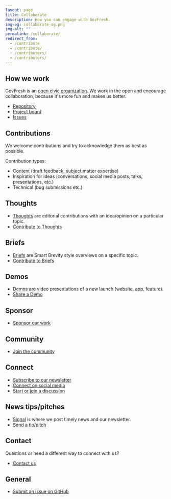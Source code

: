 ```yaml
---
layout: page
title: Collaborate
description: How you can engage with GovFresh.
img-og: collaborate-og.png
img-alt: ""
permalink: /collaborate/
redirect_from:
  - /contribute
  - /contribute/
  - /contributors/
  - /contributors/
---
```


## How we work

GovFresh is an [open civic organization](https://oco.govfresh.com). We work in the open and encourage collaboration, because it's more fun and makes us better.

- [Repository](https://github.com/govfresh/govfresh.github.io)
- [Project board](https://github.com/orgs/govfresh/projects/2/views/1)
- [Issues](https://github.com/govfresh/govfresh.github.io/issues)

## Contributions

We welcome contributions and try to acknowledge them as best as possible.

Contribution types:

- Content (draft feedback, subject matter expertise)
- Inspiration for ideas (conversations, social media posts, talks, presentations, etc.)
- Technical (bug submissions etc.)

## Thoughts

- [Thoughts](/thoughts) are editorial contributions with an idea/opinion on a particular topic.
- [Contribute to Thoughts](https://forms.gle/gm8REnxgwXUjsWWq7)

## Briefs

- [Briefs](/brief) are Smart Brevity style overviews on a specific topic.
- [Contribute to Briefs](https://forms.gle/gm8REnxgwXUjsWWq7)

## Demos

- [Demos](/demos) are video presentations of a new launch (website, app, feature).
- [Share a Demo](https://forms.gle/gm8REnxgwXUjsWWq7)

## Sponsor

- [Sponsor our work](/sponsor)

## Community

- [Join the community](/community)

## Connect

- [Subscribe to our newsletter](/subscribe)
- [Connect on social media](/connect)
- [Start or join a discussion](https://github.com/govfresh/govfresh.github.io/discussions)

## News tips/pitches

- [Signal](/signal) is where we post timely news and our newsletter.
- [Send a tip/pitch](https://forms.gle/gm8REnxgwXUjsWWq7)

## Contact

Questions or need a different way to connect with us?

- [Contact us](/contact)

## General

- [Submit an issue on GitHub](https://github.com/govfresh/govfresh.github.io/issues/new/choose)